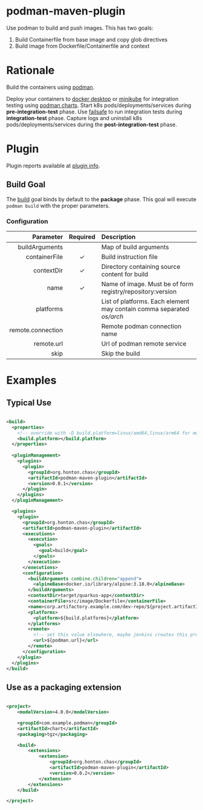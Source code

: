 # podman-maven-plugin

Use podman to build and push images. This has two goals:

1. Build Containerfile from base image and copy glob directives
2. Build image from Dockerfile/Containerfile and context

# Rationale

Build the containers using [podman](https://docs.podman.io/en/latest/markdown/podman-build.1.html).

Deploy your containers to [docker desktop](https://docs.docker.com/desktop/kubernetes/) or
[minikube](https://minikube.sigs.k8s.io/docs/) for integration testing
using [podman charts](https://github.com/chonton/podmanrepo-maven-plugin). Start k8s pods/deployments/services
during **pre-integration-test** phase. Use [failsafe](https://maven.apache.org/surefire/maven-failsafe-plugin/) to run
integration tests during **integration-test** phase. Capture logs and uninstall k8s pods/deployments/services during the
**post-integration-test** phase.

# Plugin

Plugin reports available at [plugin info](https://chonton.github.io/podman-maven-plugin/0.0.1/plugin-info.html).

## Build Goal

The [build](https://chonton.github.io/podman-maven-plugin/0.0.1/build.html) goal binds by default to the
**package** phase. This goal will execute `podman build` with the proper parameters.

### Configuration

|         Parameter | Required | Description                                                            |
|------------------:|:--------:|:-----------------------------------------------------------------------|
|    buildArguments |          | Map of build arguments                                                 |
|     containerFile |    ✓     | Build instruction file                                                 |
|        contextDir |    ✓     | Directory containing source content for build                          |
|              name |    ✓     | Name of image.  Must be of form registry/repository:version            |
|         platforms |          | List of platforms.  Each element may contain comma separated *os/arch* |
| remote.connection |          | Remote podman connection name                                          |
|        remote.url |          | Url of podman remote service                                           |
|              skip |          | Skip the build                                                         |

# Examples

## Typical Use

```xml

<build>
  <properties>
    <!-- override with -D build.platform=linux/amd64,linux/arm64 for multi-architecture build -->
    <build.platform></build.platform>
  </properties>
  
  <pluginManagement>
    <plugins>
      <plugin>
        <groupId>org.honton.chas</groupId>
        <artifactId>podman-maven-plugin</artifactId>
        <version>0.0.1</version>
      </plugin>
    </plugins>
  </pluginManagement>

  <plugins>
    <plugin>
      <groupId>org.honton.chas</groupId>
      <artifactId>podman-maven-plugin</artifactId>
      <executions>
        <execution>
          <goals>
            <goal>build</goal>
          </goals>
        </execution>
      </executions>
      <configuration>
        <buildArguments combine.children="append">
          <alpineBase>docker.io/library/alpine:3.18.0</alpineBase>
        </buildArguments>
        <contextDir>target/quarkus-app</contextDir>
        <containerFile>src/image/Dockerfile</containerFile>
        <name>corp.artifactory.example.com/dev-repo/${project.artifactId}:${project.version}</name>
        <platforms>
          <platform>${build.platforms}</platform>
        </platforms>
        <remote>
          <!-- set this value elsewhere, maybe jenkins creates this process -->
          <url>${podman.url}</url>
        </remote>
      </configuration>
    </plugin>
  </plugins>
</build>
```

## Use as a packaging extension

```xml

<project>
    <modelVersion>4.0.0</modelVersion>

    <groupId>com.example.podman</groupId>
    <artifactId>chart</artifactId>
    <packaging>tgz</packaging>

    <build>
        <extensions>
            <extension>
                <groupId>org.honton.chas</groupId>
                <artifactId>podman-maven-plugin</artifactId>
                <version>0.0.2</version>
            </extension>
        </extensions>
    </build>

</project>
```
